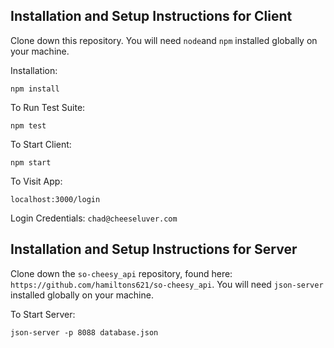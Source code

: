 ## Installation and Setup Instructions for Client

Clone down this repository. You will need `node`and `npm` installed globally on your machine.  

Installation:

`npm install`  

To Run Test Suite:  

`npm test`  

To Start Client:

`npm start`

To Visit App:

`localhost:3000/login`

Login Credentials: 
`chad@cheeseluver.com`

## Installation and Setup Instructions for Server

Clone down the `so-cheesy_api` repository, found here: `https://github.com/hamiltons621/so-cheesy_api`. You will need `json-server` installed globally on your machine.

To Start Server:

`json-server -p 8088 database.json`



